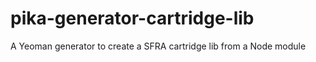 # pika-generator-cartridge-lib
A Yeoman generator to create a SFRA cartridge lib from a Node module
